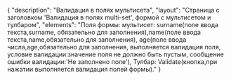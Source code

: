 {
"description": "Валидация в полях мультисета",
"layout": "Страница с заголовком 'Валидация в полях multi-set', формой с мультисетом и тулбаром",
"elements": "Поля формы: мультисет: surname(поле ввода текста,surname, обязательно для заполнения),name(поле ввода текста,name,обязательно для заполнения),
age(поле ввода числа,age,обязательно для заполнения, выполняется валидация поля, условие валидации:значение поля не должно быть пустым, сообщение ошибки валидации:'Не заполнено поле'),
Тулбар: Validate(кнопка,при нажатии выполняется валидация полей формы)."
}